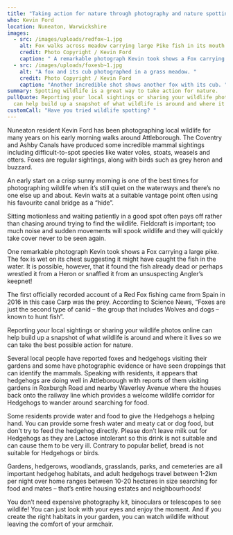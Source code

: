 ```yaml
---
title: "Taking action for nature through photography and nature spotting "
who: Kevin Ford
location: Nuneaton, Warwickshire
images:
  - src: /images/uploads/redfox~1.jpg
    alt: Fox walks across meadow carrying large Pike fish in its mouth
    credit: Photo Copyright / Kevin Ford
    caption: " A remarkable photograph Kevin took shows a Fox carrying a large pike. "
  - src: /images/uploads/foxesb~1.jpg
    alt: "A fox and its cub photographed in a grass meadow. "
    credit: Photo Copyright / Kevin Ford
    caption: "Another incredible shot shows another fox with its cub. "
summary: Spotting wildlife is a great way to take action for nature.
pullQuote: Reporting your local sightings or sharing your wildlife photos online
  can help build up a snapshot of what wildlife is around and where it lives.
customCall: "Have you tried wildlife spotting? "
---
```

Nuneaton resident Kevin Ford has been photographing local wildlife for many years on his early morning walks around Attleborough. The Coventry and Ashby Canals have produced some incredible mammal sightings including difficult-to-spot species like water voles, stoats, weasels and otters. Foxes are regular sightings, along with birds such as grey heron and buzzard. 

An early start on a crisp sunny morning is one of the best times for photographing wildlife when it’s still quiet on the waterways and there’s no one else up and about. Kevin waits at a suitable vantage point often using his favourite canal bridge as a “hide”. 

Sitting motionless and waiting patiently in a good spot often pays off rather than chasing around trying to find the wildlife. Fieldcraft is important; too much noise and sudden movements will spook wildlife and they will quickly take cover never to be seen again.

One remarkable photograph Kevin took shows a Fox carrying a large pike. The fox is wet on its chest suggesting it might have caught the fish in the water. It is possible, however, that it found the fish already dead or perhaps wrestled it from a Heron or snaffled it from an unsuspecting Angler’s keepnet!

The first officially recorded account of a Red Fox fishing came from Spain in 2016 in this case Carp was the prey. According to Science News, “Foxes are just the second type of canid – the group that includes Wolves and dogs – known to hunt fish”. 

Reporting your local sightings or sharing your wildlife photos online can help build up a snapshot of what wildlife is around and where it lives so we can take the best possible action for nature. 

Several local people have reported foxes and hedgehogs visiting their gardens and some have photographic evidence or have seen droppings that can identify the mammals. Speaking with residents, it appears that hedgehogs are doing well in Attleborough with reports of them visiting gardens in Roxburgh Road and nearby Waverley Avenue where the houses back onto the railway line which provides a welcome wildlife corridor for Hedgehogs to wander around searching for food. 

Some residents provide water and food to give the Hedgehogs a helping hand. You can provide some fresh water and meaty cat or dog food, but don't try to feed the hedgehog directly. Please don’t leave milk out for Hedgehogs as they are Lactose intolerant so this drink is not suitable and can cause them to be very ill. Contrary to popular belief, bread is not suitable for Hedgehogs or birds. 

Gardens, hedgerows, woodlands, grasslands, parks, and cemeteries are all important hedgehog habitats, and adult hedgehogs travel between 1-2km per night over home ranges between 10-20 hectares in size searching for food and mates – that’s entire housing estates and neighbourhoods!

You don’t need expensive photography kit, binoculars or telescopes to see wildlife! You can just look with your eyes and enjoy the moment. And if you create the right habitats in your garden, you can watch wildlife without leaving the comfort of your armchair.